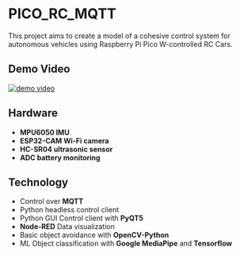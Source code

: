 # PICO_RC_MQTT
This project aims to create a model of a cohesive control system for autonomous vehicles using Raspberry Pi Pico W-controlled RC Cars.

## Demo Video
[![demo video](https://img.youtube.com/vi/RWH8kEVj8J8/0.jpg)](https://www.youtube.com/watch?v=RWH8kEVj8J8)

## Hardware

- **MPU6050 IMU**
- **ESP32-CAM Wi-Fi camera**
- **HC-SR04 ultrasonic sensor**
- **ADC battery monitoring**

## Technology

- Control over **MQTT**
- Python headless control client
- Python GUI Control client with **PyQT5**
- **Node-RED** Data visualization
- Basic object avoidance with **OpenCV-Python**
- ML Object classification with **Google MediaPipe** and **Tensorflow**


